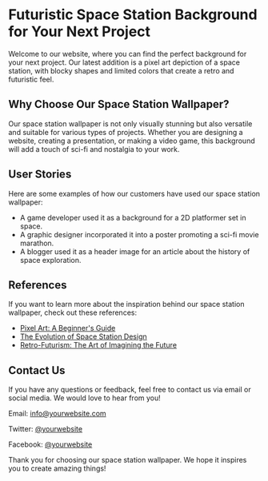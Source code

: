 <!--font:Cinzel Decorative-->

# Futuristic Space Station Background for Your Next Project

Welcome to our website, where you can find the perfect background for your next project. Our latest addition is a pixel art depiction of a space station, with blocky shapes and limited colors that create a retro and futuristic feel.

## Why Choose Our Space Station Wallpaper?

Our space station wallpaper is not only visually stunning but also versatile and suitable for various types of projects. Whether you are designing a website, creating a presentation, or making a video game, this background will add a touch of sci-fi and nostalgia to your work.

## User Stories

Here are some examples of how our customers have used our space station wallpaper:

- A game developer used it as a background for a 2D platformer set in space.
- A graphic designer incorporated it into a poster promoting a sci-fi movie marathon.
- A blogger used it as a header image for an article about the history of space exploration.

## References

If you want to learn more about the inspiration behind our space station wallpaper, check out these references:

- [Pixel Art: A Beginner's Guide](#)
- [The Evolution of Space Station Design](#)
- [Retro-Futurism: The Art of Imagining the Future](#)

## Contact Us

If you have any questions or feedback, feel free to contact us via email or social media. We would love to hear from you!

Email: info@yourwebsite.com

Twitter: [@yourwebsite](#)

Facebook: [@yourwebsite](#)

Thank you for choosing our space station wallpaper. We hope it inspires you to create amazing things!

<!--

Write me content for website with wallpaper which alt text is:

"A pixel art depiction of a space station, with blocky shapes and limited colors that create a retro and futuristic feel."

The name/title of the page should not be 1:1 copy of the alt text but rather a real content of the website which is using this wallpaper.

- Use markdown format 
- Start with heading
- Heading should be short and concise
- The content should look like a real website 
- The website should not be about the wallpaper, wallpaper is just a related background
- Heading should be contain work "wallpaper" or "background"
- Include real sections like references, contact, user stories, etc. use things relevant to the page purpose.
- Feel free to use structure like headings, bullets, numbering, blockquotes, paragraphs, horizontal lines, etc.
- You can use formatting like bold or _italic_
- You can include UTF-8 emojis
- Links should be only #hash anchors (and you can refer to the document itself)
- Do not include images


---


# Futuristic Space Station Background for Your Next Project

Welcome to our website, where you can find the perfect background for your next project. Our latest addition is a pixel art depiction of a space station, with blocky shapes and limited colors that create a retro and futuristic feel.

## Why Choose Our Space Station Wallpaper?

Our space station wallpaper is not only visually stunning but also versatile and suitable for various types of projects. Whether you are designing a website, creating a presentation, or making a video game, this background will add a touch of sci-fi and nostalgia to your work.

## User Stories

Here are some examples of how our customers have used our space station wallpaper:

- A game developer used it as a background for a 2D platformer set in space.
- A graphic designer incorporated it into a poster promoting a sci-fi movie marathon.
- A blogger used it as a header image for an article about the history of space exploration.

## References

If you want to learn more about the inspiration behind our space station wallpaper, check out these references:

- [Pixel Art: A Beginner's Guide](#)
- [The Evolution of Space Station Design](#)
- [Retro-Futurism: The Art of Imagining the Future](#)

## Contact Us

If you have any questions or feedback, feel free to contact us via email or social media. We would love to hear from you!

Email: info@yourwebsite.com

Twitter: [@yourwebsite](#)

Facebook: [@yourwebsite](#)

Thank you for choosing our space station wallpaper. We hope it inspires you to create amazing things!

-->
